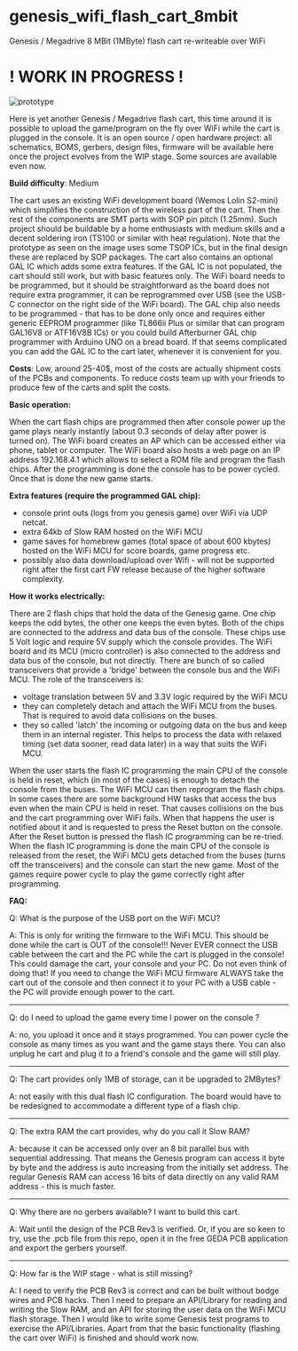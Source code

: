 # genesis_wifi_flash_cart_8mbit
Genesis / Megadrive 8 MBit (1MByte) flash cart re-writeable over WiFi

# ! WORK IN PROGRESS !

![prototype](https://github.com/ole00/genesis_wifi_flash_cart_8mbit/raw/master/img/prototype_r1.jpg "prototype cart")

Here is yet another Genesis / Megadrive flash cart, this time around it is possible
to upload the game/program on the fly over WiFi while the cart is plugged in the console.
It is an open source / open hardware project: all schematics, BOMS, gerbers, design files, firmware
will be available here once the project evolves from the WIP stage. Some sources are available even now.


**Build difficulty**: Medium

The cart uses an existing WiFi development board (Wemos Lolin S2-mini) which simplifies
the construction of the wireless part of the cart. Then the rest of the components are SMT 
parts with SOP pin pitch (1.25mm). Such project should be buildable by a home enthusiasts with medium skills
and a decent soldering iron (TS100 or similar with heat regulation).
Note that the prototype as seen on the image uses some TSOP ICs, but in the final design
these are replaced by SOP packages. The cart also contains an optional GAL IC which adds some
extra features. If the GAL IC is not populated, the cart should still work, but with basic features only.
The WiFi board needs to be programmed, but it should be straightforward as the board does not require
extra programmer, it can be reprogrammed over USB (see the USB-C connector on the right side of the 
WiFi board). The GAL chip also needs to be programmed - that has to be done only once and requires
either generic EEPROM programmer (like TL866ii Plus or similar that can program GAL16V8 or ATF16V8B ICs)
or you could build Afterburner GAL chip programmer with Arduino UNO on a bread board. If that seems
complicated you can add the GAL IC to the cart later, whenever it is convenient for you.

**Costs**: Low, around 25-40$, most of the costs are actually shipment costs of the PCBs and components.
To reduce costs team up with your friends to produce few of the carts and split the costs.

**Basic operation:**

When the cart flash chips are programmed then after console power up the game plays nearly instantly
(about 0.3 seconds of delay after power is turned on). The WiFi board creates an AP which can be accessed
either via phone, tablet or computer. The WiFi board also hosts a web page on an IP address 192.168.4.1 which
allows to select a ROM file and program the flash chips. After the programming is done the console has to be
power cycled. Once that is done the new game starts.

**Extra features (require the programmed GAL chip):**

- console print outs (logs from you genesis game) over WiFi via UDP netcat.
- extra 64kb of Slow RAM hosted on the WiFi MCU
- game saves for homebrew games (total space of about 600 kbytes) hosted on the WiFi MCU
  for score boards, game progress etc.
- possibly also data download/upload over Wifi - will not be supported right after the first cart FW release
  because of the higher software complexity. 
  
**How it works electrically:**

There are 2 flash chips that hold the data of the Genesig game. One chip keeps the odd bytes, the other one keeps 
the even bytes. Both of the chips are connected to the address and data bus of the console. These chips use 5 Volt 
logic and require 5V supply which the console provides. The WiFi board and its MCU (micro controller) is also connected
to the address and data bus of the console, but not directly. There are bunch of so called transceivers that provide a 'bridge' between
the console bus and the WiFi MCU. The role of the transceivers is:
- voltage translation between 5V and 3.3V logic required by the WiFi MCU
- they can completely detach and attach the WiFi MCU from the buses. That is required to avoid data collisions on the buses.
- they so called 'latch' the incoming or outgoing data on the bus and keep them in an internal register. This helps to process
  the data with relaxed timing (set data sooner, read data later) in a way that suits the WiFi MCU.
  
When the user starts the flash IC programming the main CPU of the console is held in reset, which (in most of the cases) is enough
to detach the console from the buses. The WiFi MCU can then reprogram the flash chips. In some cases there are some background HW tasks that access the bus even when the main CPU is held in reset. That causes collisions on the bus and the cart programming over WiFi fails. When that happens the user is notified about it and is requested to press the Reset button on the console. After the Reset button is pressed the flash IC programming can be re-tried. When the flash IC programming is done the main CPU of the console is released from the
reset, the WiFi MCU gets detached from the buses (turns off the transceivers) and the console can start the new game. Most of the games require power cycle to play the game correctly right after programming.


**FAQ:**

Q: What is the purpose of the USB port on the WiFi MCU?

A: This is only for writing the firmware to the WiFi MCU. This should be done while the cart is OUT of the console!!!
   Never EVER connect the USB cable between the cart and the PC while the cart is plugged in the console! This could damage
   the cart, your console and your PC. Do not even think of doing that! If you need to change the WiFi MCU firmware
   ALWAYS take the cart out of the console and then connect it to your PC with a USB cable - the PC will provide enough power to
   the cart.

--------

Q: do I need to upload the game every time I power on the console ?

A: no, you upload it once and it stays programmed. You can power cycle the console as many times as you want and the game stays there.
   You can also unplug he cart and plug it to a friend's console and the game will still play.

--------

Q: The cart provides only 1MB of storage, can it be upgraded to 2MBytes?

A: not easily with this dual flash IC configuration. The board would have to be redesigned to accommodate a different type of a flash chip.

--------

Q: The extra RAM the cart provides, why do you call it Slow RAM?

A: because it can be accessed only over an 8 bit parallel bus with sequential addressing. That means the Genesis program can access
   it byte by byte and the address is auto increasing from the initially set address. The regular Genesis RAM can access 16 bits of data
   directly on any valid RAM address - this is much faster.

--------

Q: Why there are no gerbers available? I want to build this cart.

A: Wait until the design of the PCB Rev3 is verified. Or, if you are so keen to try, use the .pcb file from this repo, open it in
   the free GEDA PCB application and export the gerbers yourself.

--------

Q: How far is the WIP stage - what is still missing?

A: I need to verify the PCB Rev3 is correct and can be built without bodge wires and PCB hacks. Then I need to prepare an API/Library for 
   reading and writing the Slow RAM, and an API for storing the user data on the WiFi MCU flash storage. Then I would like to write some 
   Genesis test programs to exercise the API/Libraries. Apart from that the basic functionality (flashing the cart over WiFi) is finished
   and should work now.
  
   
   
